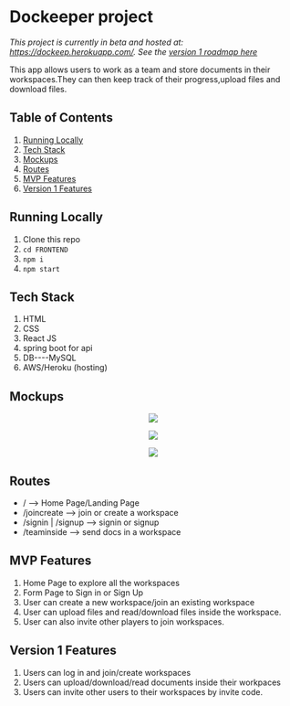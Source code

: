 # Dockeeper project

*This    project is currently in beta and hosted at: https://dockeep.herokuapp.com/. See the [version 1 roadmap here](https://github.com/apurbamaity/DocKeeper)*

This app allows users to work as a team and store documents in their workspaces.They can then keep track of their progress,upload files and download files.



## Table of Contents

1. [Running Locally](#running-locally)
1. [Tech Stack](#tech-stack)
1. [Mockups](#mockups)
1. [Routes](#routes)
1. [MVP Features](#mvp-features)
1. [Version 1 Features](#version-1-features)

## Running Locally

1. Clone this repo
1. `cd FRONTEND`
1. `npm i`
1. `npm start`

## Tech Stack


1. HTML
2. CSS
3. React JS
4. spring boot for api
5. DB----MySQL
6. AWS/Heroku (hosting)

## Mockups

<p align="center">
  <img src="Images/main.png">
</p>

<p align="center">
  <img src="Images/index.png">
</p>

<p align="center">
  <img src="Images/form.png">
</p>




## Routes

* / --> Home Page/Landing Page
* /joincreate --> join or create a workspace
* /signin | /signup --> signin or signup
* /teaminside --> send docs in a workspace

## MVP Features

1. Home Page to explore all the workspaces
2. Form Page to Sign in or Sign Up
3. User can create a new workspace/join an existing workspace
4. User can upload files and read/download files inside the workspace.
5. User can also invite other players to join workspaces. 

## Version 1 Features

1. Users can log in and join/create workspaces
2. Users can upload/download/read documents inside their workpaces
3. Users can invite other users to their workspaces by invite code.
